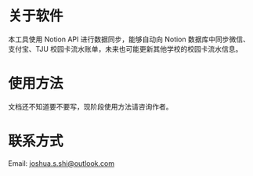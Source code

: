 # 关于软件

本工具使用 Notion API 进行数据同步，能够自动向 Notion 数据库中同步微信、支付宝、TJU 校园卡流水账单，未来也可能更新其他学校的校园卡流水信息。

# 使用方法

文档还不知道要不要写，现阶段使用方法请咨询作者。

# 联系方式

Email: joshua.s.shi@outlook.com